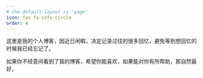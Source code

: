 ```yaml
---
# the default layout is 'page'
icon: fas fa-info-circle
order: 4
---
```


<!-- > Add Markdown syntax content to file `_tabs/about.md`{: .filepath } and it will show up on this page.
{: .prompt-tip } -->

这里是我的个人博客，因近日闲暇，决定记录过往的很多回忆，避免等到想回忆的时候我已经忘记了。

如果你不经意间看到了我的博客，希望你能喜欢，如果能对你有所帮助，那自然最好。